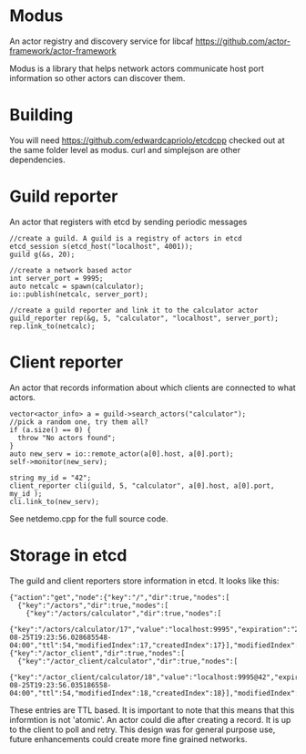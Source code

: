 Modus
========

An actor registry and discovery service for libcaf https://github.com/actor-framework/actor-framework

Modus is a library that helps network actors communicate host port information so other actors can discover them.

Building
======
You will need https://github.com/edwardcapriolo/etcdcpp checked out at the same folder level as modus. curl and simplejson are other dependencies.

Guild reporter
======

An actor that registers with etcd by sending periodic messages
  
    //create a guild. A guild is a registry of actors in etcd
    etcd_session s(etcd_host("localhost", 4001));
    guild g(&s, 20);
  
    //create a network based actor
    int server_port = 9995;  
    auto netcalc = spawn(calculator);
    io::publish(netcalc, server_port);
      
    //create a guild reporter and link it to the calculator actor
    guild_reporter rep(&g, 5, "calculator", "localhost", server_port);
    rep.link_to(netcalc);
    
Client reporter
======

An actor that records information about which clients are connected to what actors.

    vector<actor_info> a = guild->search_actors("calculator");
    //pick a random one, try them all?
    if (a.size() == 0) {
      throw "No actors found";
    }
    auto new_serv = io::remote_actor(a[0].host, a[0].port);
    self->monitor(new_serv);
      
    string my_id = "42";
    client_reporter cli(guild, 5, "calculator", a[0].host, a[0].port, my_id );
    cli.link_to(new_serv);

See netdemo.cpp for the full source code.

Storage in etcd
======

The guild and client reporters store information in etcd. It looks like this:

    {"action":"get","node":{"key":"/","dir":true,"nodes":[
      {"key":"/actors","dir":true,"nodes":[
        {"key":"/actors/calculator","dir":true,"nodes":[
          {"key":"/actors/calculator/17","value":"localhost:9995","expiration":"2014-08-25T19:23:56.028685548-04:00","ttl":54,"modifiedIndex":17,"createdIndex":17}],"modifiedIndex":3,"createdIndex":3}],"modifiedIndex":3,"createdIndex":3},
    {"key":"/actor_client","dir":true,"nodes":[
      {"key":"/actor_client/calculator","dir":true,"nodes":[
        {"key":"/actor_client/calculator/18","value":"localhost:9995@42","expiration":"2014-08-25T19:23:56.035186558-04:00","ttl":54,"modifiedIndex":18,"createdIndex":18}],"modifiedIndex":8,"createdIndex":8}],"modifiedIndex":8,"createdIndex":8}]}}

These entries are TTL based. It is important to note that this means that this informtion is not 'atomic'. An actor could die after creating a record. It is up to the client to poll and retry. This design was for general purpose use, future enhancements could create more fine grained networks.
